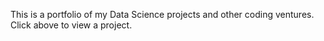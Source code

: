 This is a portfolio of my Data Science projects and other coding ventures.
Click above to view a project.
